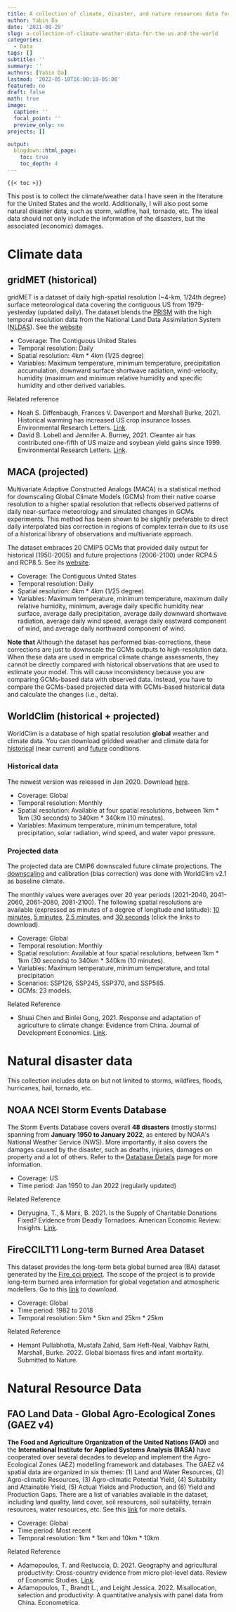 ```yaml
---
title: A collection of climate, disaster, and nature resources data for the US and the world
author: Yabin Da
date: '2021-08-29'
slug: a-collection-of-climate-weather-data-for-the-us-and-the-world
categories:
  - Data
tags: []
subtitle: ''
summary: ''
authors: [Yabin Da]
lastmod: '2022-05-10T16:00:18-05:00'
featured: no
draft: false
math: true
image:
  caption: ''
  focal_point: ''
  preview_only: no
projects: []

output:
  blogdown::html_page:
    toc: true
    toc_depth: 4
---
```


 `{{< toc >}}`

This post is to collect the climate/weather data I have seen in the literature for the United States and the world. Additionally, I will also post some natural disaster data, such as storm, wildfire, hail, tornado, etc. The ideal data should not only include the information of the disasters, but the associated (economic) damages. 

# **Climate data**

## **gridMET (historical)**

gridMET is a dataset of daily high-spatial resolution (~4-km, 1/24th degree) surface meteorological data covering the contiguous US from 1979-yesterday (updated daily). The dataset blends the [PRISM](https://prism.oregonstate.edu/) with the high temporal resolution data from the National Land Data Assimilation System ([NLDAS](https://ldas.gsfc.nasa.gov/)). See the [website](http://www.climatologylab.org/gridmet.html)

- Coverage: The Contiguous United States
- Temporal resolution: Daily
- Spatial resolution: 4km * 4km (1/25 degree)
- Variables: Maximum temperature, minimum temperature, precipitation accumulation, downward surface shortwave radiation, wind-velocity, humidity (maximum and minimum relative humidity and specific humidity and other derived variables.

Related reference

- Noah S. Diffenbaugh, Frances V. Davenport and Marshall Burke, 2021. Historical warming has increased US crop insurance losses. Environmental Research Letters. [Link](https://iopscience.iop.org/article/10.1088/1748-9326/ac1223/pdf). 
- David B. Lobell and Jennifer A. Burney, 2021. Cleanter air has contributed one-fifth of US maize and soybean yield gains since 1999. Environmental Research Letters. [Link](https://iopscience.iop.org/article/10.1088/1748-9326/ac0fa4/pdf).

## **MACA (projected)**

Multivariate Adaptive Constructed Analogs (MACA) is a statistical method for downscaling Global Climate Models (GCMs) from their native coarse resolution to a higher spatial resolution that reflects observed patterns of daily near-surface meteorology and simulated changes in GCMs experiments. This method has been shown to be slightly preferable to direct daily interpolated bias correction in regions of complex terrain due to its use of a historical library of observations and multivariate approach. 

The dataset embraces 20 CMIP5 GCMs that provided daily output for historical (1950-2005) and future projections (2006-2100) under RCP4.5 and RCP8.5. See its [website](https://climate.northwestknowledge.net/MACA/index.php).

- Coverage: The Contiguous United States
- Temporal resolution: Daily
- Spatial resolution: 4km * 4km (1/25 degree)
- Variables: Maximum temperature, minimum temperature, maximum daily relative humidity, minimum, average daily specific humidity near surface, average daily precipitation, average daily downward shortwave radiation, average daily wind speed, average daily eastward component of wind, and average daily northward component of wind. 

**Note that** Although the dataset has performed bias-corrections, these corrections are just to downscale the GCMs outputs to high-resolution data. When these data are used in emprical climate change assessments, they cannot be directly compared with historical observations that are used to estimate your model. This will cause inconsistency because you are comparing GCMs-based data with observed data. Instead, you have to compare the GCMs-based projected data with GCMs-based historical data and calculate the changes (i.e., delta). 

## **WorldClim (historical + projected)**

WorldClim is a database of high spatial resolution **global** weather and climate data. You can download gridded weather and climate data for [historical](https://www.worldclim.org/data/worldclim21.html) (near current) and [future](https://www.worldclim.org/data/cmip6/cmip6climate.html) conditions.

### **Historical data**

The newest version was released in Jan 2020. Download [here](https://www.worldclim.org/data/worldclim21.html).

- Coverage: Global
- Temporal resolution: Monthly
- Spatial resolution: Available at four spatial resolutions, between 1km * 1km (30 seconds) to 340km * 340km (10 minutes). 
- Variables: Maximum temperature, minimum temperature, total precipitation, solar radiation, wind speed, and water vapor pressure.

### **Projected data**

The projected data are CMIP6 downscaled future climate projections. The [downscaling](https://www.worldclim.org/data/downscaling.html) and calibration (bias correction) was done with WorldClim v2.1 as baseline climate.

The monthly values were averages over 20 year periods (2021-2040, 2041-2060, 2061-2080, 2081-2100). The following spatial resolutions are available (expressed as minutes of a degree of longitude and latitude): [10 minutes](https://www.worldclim.org/data/cmip6/cmip6_clim10m.html), [5 minutes](https://www.worldclim.org/data/cmip6/cmip6_clim5m.html), [2.5 minutes](https://www.worldclim.org/data/cmip6/cmip6_clim2.5m.html), and [30 seconds](https://www.worldclim.org/data/cmip6/cmip6_clim30s.html) (click the links to download).

- Coverage: Global
- Temporal resolution: Monthly
- Spatial resolution: Available at four spatial resolutions, between 1km * 1km (30 seconds) to 340km * 340km (10 minutes). 
- Variables: Maximum temperature, minimum temperature, and total precipitation
- Scenarios: SSP126, SSP245, SSP370, and SSP585.
- GCMs: 23 models.

Related Reference

- Shuai Chen and Binlei Gong, 2021. Response and adaptation of agriculture to climate change: Evidence from China. Journal of Development Economics. [Link](https://www.sciencedirect.com/science/article/pii/S0304387820301322). 



# **Natural disaster data**

This collection includes data on but not limited to storms, wildfires, floods, hurricanes, hail, tornado, etc.

## **NOAA NCEI Storm Events Database**

The Storm Events Database covers overall **48 disasters** (mostly storms) spanning from **January 1950 to January 2022**, as entered by NOAA's National Weather Service (NWS). More importantly, it also covers the damages caused by the disaster, such as deaths, injuries, damages on property and a lot of others. Refer to the [Database Details](https://www.ncdc.noaa.gov/stormevents/) page for more information. 

- Coverage: US
- Time period: Jan 1950 to Jan 2022 (regularly updated)

Related Reference

- Deryugina, T., & Marx, B. 2021. Is the Supply of Charitable Donations Fixed? Evidence from Deadly Tornadoes. American Economic Review: Insights. [Link](https://www.aeaweb.org/articles?id=10.1257/aeri.20200230). 

## **FireCCILT11 Long-term Burned Area Dataset**

This dataset provides the long-term beta global burned area (BA) dataset generated by the [Fire_cci project](https://climate.esa.int/en/projects/fire/). The scope of the project is to provide long-term burned area information for global vegetation and atmospheric modellers. Go to this [link](https://geogra.uah.es/fire_cci/fireccilt11.php) to download.

- Coverage: Global
- Time period: 1982 to 2018
- Temporal resolution: 5km * 5km and 25km * 25km

Related Reference

- Hemant Pullabhotla, Mustafa Zahid, Sam Heft-Neal, Vaibhav Rathi, Marshall, Burke. 2022. Global biomass fires and infant mortality. Submitted to Nature.

# **Natural Resource Data**

## **FAO Land Data - Global Agro-Ecological Zones (GAEZ v4)**

**The Food and Agriculture Organization of the United Nations (FAO)** and the **International Institute for Applied Systems Analysis (IIASA)** have cooperated over several decades to develop and implement the Agro-Ecological Zones (AEZ) modelling framework and databases. The GAEZ v4 spatial data are organized in six themes: (1) Land and Water Resources, (2) Agro-climatic Resources, (3) Agro-climatic Potential Yield, (4) Suitability and Attainable Yield, (5) Actual Yields and Production, and (6) Yield and Production Gaps. There are a list of variables available in the dataset, including land quality, land cover, soil resources, soil suitability, terrain resources, water resources, etc. See this [link](https://gaez.fao.org/) for more details. 

- Coverage: Global
- Time period: Most recent
- Temporal resolution: 1km * 1km and 10km * 10km

Related Reference

- Adamopoulos, T. and Restuccia, D. 2021. Geography and agricultural productivity: Cross-country evidence from micro plot-level data. Review of Economic Studies. [Link](https://academic.oup.com/restud/advance-article-abstract/doi/10.1093/restud/rdab059/6374503?redirectedFrom=fulltext).
- Adamopoulos, T., Brandt L., and Leight Jessica. 2022. Misallocation, selection and productivity: A quantitative analysis with panel data from China. Econometrica.  


